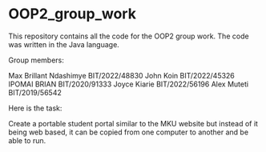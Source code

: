 # OOP2_group_work

This repository contains all the code for the OOP2 group work. The code was written in the Java language.

Group members:

Max Brillant Ndashimye  BIT/2022/48830
John Koin  BIT/2022/45326
IPOMAI BRIAN  BIT/2020/91333
Joyce Kiarie  BIT/2022/56196
Alex Muteti  BIT/2019/56542

Here is the task:

Create a portable student portal similar to the MKU website but instead of it being web based, it can be copied from one computer to another and be able to run.
